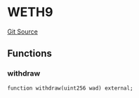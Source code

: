 # WETH9
[Git Source](https://github.com/zeta-chain/protocol-contracts/blob/760564b6e2ea95b8954e5fd40389cee0cb168d35/contracts/evm/tools/ZetaTokenConsumerPancakeV3.strategy.sol)


## Functions
### withdraw


```solidity
function withdraw(uint256 wad) external;
```

